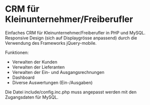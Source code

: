 # CRM für Kleinunternehmer/Freiberufler
Einfaches CRM für Kleinunternehmer/Freiberufler in PHP und MySQL. Responsive Design (sich auf Displaygrösse anpassend) durch die Verwendung des Frameworks jQuery-mobile.

Funktionen:
- Verwalten der Kunden
- Verwalten der Lieferanten
- Verwalten der Ein- und Ausgangsrechnungen
- Dashboard
- Diverse Auswertungen (Ein-/Ausgaben)

Die Datei include/config.inc.php muss angepasst werden mit den Zugangsdaten für MySQL.
